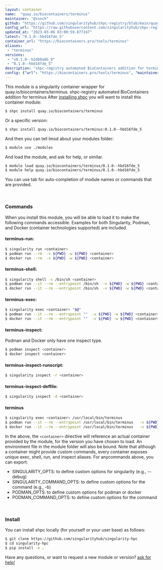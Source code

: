 ```yaml
---
layout: container
name:  "quay.io/biocontainers/terminus"
maintainer: "@vsoch"
github: "https://github.com/singularityhub/shpc-registry/blob/main/quay.io/biocontainers/terminus/container.yaml"
config_url: "https://raw.githubusercontent.com/singularityhub/shpc-registry/main/quay.io/biocontainers/terminus/container.yaml"
updated_at: "2023-03-06 03:00:59.877247"
latest: "0.1.0--hbd16fde_5"
container_url: "https://biocontainers.pro/tools/terminus"
aliases:
 - "terminus"
versions:
 - "v0.1.0--h2db0a6b_0"
 - "0.1.0--hbd16fde_5"
description: "shpc-registry automated BioContainers addition for terminus"
config: {"url": "https://biocontainers.pro/tools/terminus", "maintainer": "@vsoch", "description": "shpc-registry automated BioContainers addition for terminus", "latest": {"0.1.0--hbd16fde_5": "sha256:8d8d1f377af0a5959e9b32ba53cff31a7aa3488f752456f873c5cdd9d4ad5558"}, "tags": {"v0.1.0--h2db0a6b_0": "sha256:d697cdff1ac8396bbe362e3436073c5bc850c3b79bb6d40cdba5fb9e5ee009fa", "0.1.0--hbd16fde_5": "sha256:8d8d1f377af0a5959e9b32ba53cff31a7aa3488f752456f873c5cdd9d4ad5558"}, "docker": "quay.io/biocontainers/terminus", "aliases": {"terminus": "/usr/local/bin/terminus"}}
---
```


This module is a singularity container wrapper for quay.io/biocontainers/terminus.
shpc-registry automated BioContainers addition for terminus
After [installing shpc](#install) you will want to install this container module:


```bash
$ shpc install quay.io/biocontainers/terminus
```

Or a specific version:

```bash
$ shpc install quay.io/biocontainers/terminus:0.1.0--hbd16fde_5
```

And then you can tell lmod about your modules folder:

```bash
$ module use ./modules
```

And load the module, and ask for help, or similar.

```bash
$ module load quay.io/biocontainers/terminus/0.1.0--hbd16fde_5
$ module help quay.io/biocontainers/terminus/0.1.0--hbd16fde_5
```

You can use tab for auto-completion of module names or commands that are provided.

<br>

### Commands

When you install this module, you will be able to load it to make the following commands accessible.
Examples for both Singularity, Podman, and Docker (container technologies supported) are included.

#### terminus-run:

```bash
$ singularity run <container>
$ podman run --rm  -v ${PWD} -w ${PWD} <container>
$ docker run --rm  -v ${PWD} -w ${PWD} <container>
```

#### terminus-shell:

```bash
$ singularity shell -s /bin/sh <container>
$ podman run --it --rm --entrypoint /bin/sh  -v ${PWD} -w ${PWD} <container>
$ docker run --it --rm --entrypoint /bin/sh  -v ${PWD} -w ${PWD} <container>
```

#### terminus-exec:

```bash
$ singularity exec <container> "$@"
$ podman run --it --rm --entrypoint ""  -v ${PWD} -w ${PWD} <container> "$@"
$ docker run --it --rm --entrypoint ""  -v ${PWD} -w ${PWD} <container> "$@"
```

#### terminus-inspect:

Podman and Docker only have one inspect type.

```bash
$ podman inspect <container>
$ docker inspect <container>
```

#### terminus-inspect-runscript:

```bash
$ singularity inspect -r <container>
```

#### terminus-inspect-deffile:

```bash
$ singularity inspect -d <container>
```


#### terminus

```bash
$ singularity exec <container> /usr/local/bin/terminus
$ podman run --it --rm --entrypoint /usr/local/bin/terminus   -v ${PWD} -w ${PWD} <container> -c " $@"
$ docker run --it --rm --entrypoint /usr/local/bin/terminus   -v ${PWD} -w ${PWD} <container> -c " $@"
```



In the above, the `<container>` directive will reference an actual container provided
by the module, for the version you have chosen to load. An environment file in the
module folder will also be bound. Note that although a container
might provide custom commands, every container exposes unique exec, shell, run, and
inspect aliases. For anycommands above, you can export:

 - SINGULARITY_OPTS: to define custom options for singularity (e.g., --debug)
 - SINGULARITY_COMMAND_OPTS: to define custom options for the command (e.g., -b)
 - PODMAN_OPTS: to define custom options for podman or docker
 - PODMAN_COMMAND_OPTS: to define custom options for the command

<br>

### Install

You can install shpc locally (for yourself or your user base) as follows:

```bash
$ git clone https://github.com/singularityhub/singularity-hpc
$ cd singularity-hpc
$ pip install -e .
```

Have any questions, or want to request a new module or version? [ask for help!](https://github.com/singularityhub/singularity-hpc/issues)